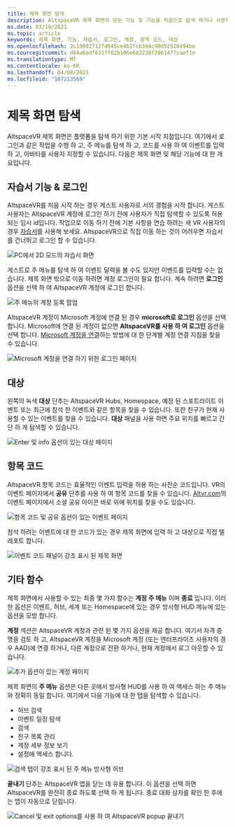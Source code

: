 ```yaml
---
title: 제목 화면 탐색
description: AltspaceVR 제목 화면의 모든 기능 및 기능을 처음으로 탐색 하거나 사용자를 반환 하는 방법에 대해 알아봅니다.
ms.date: 03/19/2021
ms.topic: article
keywords: 제목 화면, 기능, 자습서, 로그인, 계정, 항목 코드, 대상
ms.openlocfilehash: 2c19002712fd645ce4b2fcb344c90d52520494be
ms.sourcegitcommit: d84a6adf631ff02b106e682238f2861477caef1e
ms.translationtype: MT
ms.contentlocale: ko-KR
ms.lasthandoff: 04/08/2021
ms.locfileid: "107213569"
---
```

# <a name="exploring-the-title-screen"></a>제목 화면 탐색

AltspaceVR 제목 화면은 플랫폼을 탐색 하기 위한 기본 시작 지점입니다. 여기에서 로그인과 같은 작업을 수행 하 고, 주 메뉴를 탐색 하 고, 코드를 사용 하 여 이벤트를 입력 하 고, 아바타를 사용자 지정할 수 있습니다. 다음은 제목 화면 및 해당 기능에 대 한 개요입니다. 

## <a name="tutorial-features--login"></a>자습서 기능 & 로그인 

AltspaceVR를 처음 시작 하는 경우 게스트 사용자로 서의 경험을 시작 합니다. 게스트 사용자는 AltspaceVR 계정에 로그인 하기 전에 사용자가 직접 탐색할 수 있도록 허용 되는 임시 id입니다. 작업으로 이동 하기 전에 기본 사항을 연습 하려는 새 VR 사용자의 경우 [자습서](../tutorials/host-tools-overview.md)를 사용해 보세요. AltspaceVR으로 직접 이동 하는 것이 어려우면 자습서를 건너뛰고 로그인 할 수 있습니다. 

![PC에서 2D 모드의 자습서 화면](images/title-screen-01.png)

게스트로 주 메뉴를 탐색 하 여 이벤트 달력을 볼 수도 있지만 이벤트를 입력할 수는 없습니다. 제목 화면 밖으로 이동 하려면 계정 로그인이 필요 합니다. 계속 하려면 **로그인** 옵션을 선택 하 여 AltspaceVR 계정에 로그인 합니다. 

![주 메뉴의 계정 등록 팝업](images/title-screen-03.png)

AltspaceVR 계정이 Microsoft 계정에 연결 된 경우 **microsoft로 로그인** 옵션을 선택 합니다. Microsoft에 연결 된 계정이 없으면 **AltspaceVR를 사용 하 여 로그인** 옵션을 선택 합니다. [Microsoft 계정을 연결](../getting-started/linking-microsoft-account.md)하는 방법에 대 한 단계별 계정 연결 지침을 찾을 수 있습니다. 

![Microsoft 계정을 연결 하기 위한 로그인 페이지](images/title-screen-02.png)

## <a name="destinations"></a>대상 

왼쪽의 녹색 **대상** 단추는 AltspaceVR Hubs, Homespace, 예정 된 스포트라이트 이벤트 또는 최근에 참석 한 이벤트와 같은 항목을 찾을 수 있습니다. 또한 친구가 현재 사용할 수 있는 이벤트를 찾을 수 있습니다. **대상** 패널을 사용 하면 주요 위치를 빠르고 간단 하 게 탐색할 수 있습니다. 

![Enter 및 info 옵션이 있는 대상 페이지](images/title-screen-04.png)

## <a name="entry-code"></a>항목 코드 

AltspaceVR 항목 코드는 효율적인 이벤트 입력을 허용 하는 사전순 코드입니다. VR의 이벤트 페이지에서 **공유** 단추를 사용 하 여 항목 코드를 찾을 수 있습니다. [Altvr.com](https://altvr.com)의 이벤트 페이지에서 소셜 공유 아이콘 바로 위에 위치를 찾을 수도 있습니다. 

![항목 코드 및 공유 옵션이 있는 이벤트 페이지](images/title-screen-05.png)

참석 하려는 이벤트에 대 한 코드가 있는 경우 제목 화면에 입력 하 고 대상으로 직접 텔레포트 합니다.  

![이벤트 코드 패널이 강조 표시 된 제목 화면](images/title-screen-06.png)

## <a name="other-functions"></a>기타 함수 

제목 화면에서 사용할 수 있는 최종 몇 가지 함수는 **계정** **주 메뉴** 이며 **종료** 입니다. 이러한 옵션은 이벤트, 허브, 세계 또는 Homespace에 있는 경우 방사형 HUD 메뉴에 있는 옵션을 모방 합니다. 

**계정** 섹션은 AltspaceVR 계정과 관련 된 몇 가지 옵션을 제공 합니다. 여기서 자격 증명을 검토 하 고, AltspaceVR 계정을 Microsoft 계정 (또는 엔터프라이즈 사용자의 경우 AAD)에 연결 하거나, 다른 계정으로 전환 하거나, 현재 계정에서 로그 아웃할 수 있습니다. 

![추가 옵션이 있는 계정 페이지](images/title-screen-07.png)

제목 화면의 **주 메뉴** 옵션은 다른 곳에서 방사형 HUD를 사용 하 여 액세스 하는 주 메뉴와 정확히 동일 합니다. 여기에서 다음 기능에 대 한 탭을 탐색할 수 있습니다.

* 허브 검색
* 이벤트 일정 탐색
* 검색
* 친구 목록 관리
* 계정 세부 정보 보기
* 설정에 액세스 합니다.

![검색 탭이 강조 표시 된 주 메뉴 방사형 허브](images/title-screen-08.png)

**끝내기** 단추는 AltspaceVR 앱을 닫는 데 유용 합니다. 이 옵션을 선택 하면 AltspaceVR를 완전히 종료 하도록 선택 하 게 됩니다. 종료 대화 상자를 확인 한 후에는 앱이 자동으로 닫힙니다. 

![Cancel 및 exit options를 사용 하 여 AltspaceVR popup 끝내기](images/title-screen-09.png)